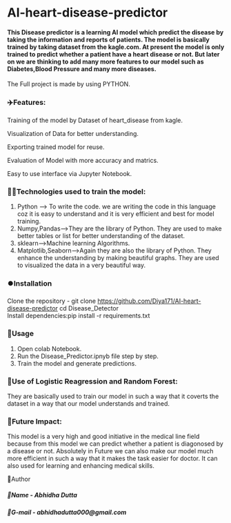 <h1> AI-heart-disease-predictor </h1>
<h4> This Disease predictor is a learning AI model which predict the disease by taking the information and reports of patients. The model is basically trained by taking dataset from the kagle.com. At present the model is only trained to predict whether a patient have a heart disease or not. But later on we are thinking to add many more features to our model such as Diabetes,Blood Pressure and many more diseases. </h4>

The Full project is made by using PYTHON.

<h3>✈️Features:</h3>

Training of the model by Dataset of heart_disease from kagle.

Visualization of Data for better understanding.

Exporting trained model for reuse.

Evaluation of Model with more accuracy and matrics.

Easy to use interface via Jupyter Notebook.

<h3>🧑‍💻Technologies used to train the model:</h3>
<ol>
<li>Python --> To write the code. we are writing the code in this language coz it is easy to understand and it is very efficient and best for model training.</li>

<li>Numpy,Pandas-->They are the library of Python. They are used to make better tables or list for better understanding of the dataset.</li>

<li>sklearn-->Machine learning Algorithms.</li>

<li>Matplotlib,Seaborn-->Again they are also the library of Python. They enhance the understanding by making beautiful graphs. They are used to visualized the data in a very beautiful way.</li>
</ol>

<h3>⏺️Installation</h3>

Clone the repository - git clone https://github.com/Diya171/AI-heart-disease-predictor
cd Disease_Detector
<br>
Install dependencies:pip install -r requirements.txt

<h3>👤Usage</h3>

<ol type=".">
  <li>Open colab Notebook.</li>
  <li>Run the Disease_Predictor.ipnyb file step by step.</li>
  <li>Train the model and generate predictions.</li>
</ol>

<h3>🌟Use of Logistic Reagression and Random Forest:</h3>

They are basically used to train our model in such a way that it coverts the dataset in a way that our model understands and trained.

<h3>🔮Future Impact:</h3>

This model is a very high and good initiative in the medical line field because from this model we can predict whether a patient is diagonosed by a disease or not. Absolutely in Future we can also make our model much more efficient in such a way that it makes the task easier for doctor. It can also used for learning and enhancing medical skills.

🍁Author
<br>
<h5>📛Name - Abhidha Dutta</h5>


<h5>📛G-mail - abhidhadutta000@gmail.com</h5>
